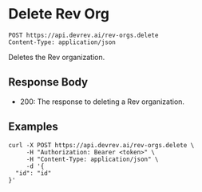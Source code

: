 # Delete Rev Org

```http
POST https://api.devrev.ai/rev-orgs.delete
Content-Type: application/json
```

Deletes the Rev organization.



## Response Body

- 200: The response to deleting a Rev organization.

## Examples

```shell
curl -X POST https://api.devrev.ai/rev-orgs.delete \
     -H "Authorization: Bearer <token>" \
     -H "Content-Type: application/json" \
     -d '{
  "id": "id"
}'
```